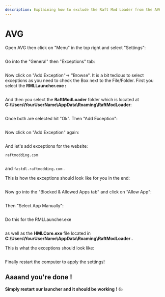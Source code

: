 ```yaml
---
description: Explaining how to exclude the Raft Mod Loader from the AVG antivirus
---
```


# AVG

Open AVG then click on "Menu" in the top right and select "Settings":

<figure><img src="../../../.gitbook/assets/grafik (5).png" alt=""><figcaption></figcaption></figure>

Go into the "General" then "Exceptions" tab:

<figure><img src="../../../.gitbook/assets/grafik (6).png" alt=""><figcaption></figcaption></figure>

Now click on "Add Exception"-> "Browse". It is a bit tedious to select exceptions as you need to check the Box next to the File/Folder. First you select the **RMLLauncher.exe :**&#x20;

<figure><img src="../../../.gitbook/assets/grafik (7).png" alt=""><figcaption></figcaption></figure>

And then you select the **RaftModLoader** folder which is located at **C:\Users\YourUserName\AppData\Roaming\RaftModLoader**:

<figure><img src="../../../.gitbook/assets/grafik (8).png" alt=""><figcaption></figcaption></figure>

Once both are selected hit "Ok". Then "Add Exception":

<figure><img src="../../../.gitbook/assets/grafik (9).png" alt=""><figcaption></figcaption></figure>

Now click on "Add Exception" again:

<figure><img src="../../../.gitbook/assets/grafik (10).png" alt=""><figcaption></figcaption></figure>

And let's add exceptions for the website:

`raftmodding.com`&#x20;

<figure><img src="../../../.gitbook/assets/grafik (12).png" alt=""><figcaption></figcaption></figure>

and `fastdl.raftmodding.com` .&#x20;

This is how the exceptions should look like for you in the end:&#x20;

<figure><img src="../../../.gitbook/assets/grafik (13).png" alt=""><figcaption></figcaption></figure>

Now go into the "Blocked & Allowed Apps tab" and click on "Allow App":

<figure><img src="../../../.gitbook/assets/grafik (14).png" alt=""><figcaption></figcaption></figure>

Then "Select App Manually":&#x20;

<figure><img src="../../../.gitbook/assets/grafik (15).png" alt=""><figcaption></figcaption></figure>

Do this for the RMLLauncher.exe&#x20;

<figure><img src="../../../.gitbook/assets/grafik (16).png" alt=""><figcaption></figcaption></figure>

as well as the **HMLCore.exe** file located in **C:\Users\YourUserName\AppData\Roaming\RaftModLoader .**

This is what the exceptions should look like:&#x20;

<figure><img src="../../../.gitbook/assets/grafik (17).png" alt=""><figcaption></figcaption></figure>

Finally restart the computer to apply the settings!

## Aaaand you're done !

**Simply restart our launcher and it should be working !** :thumbsup:
